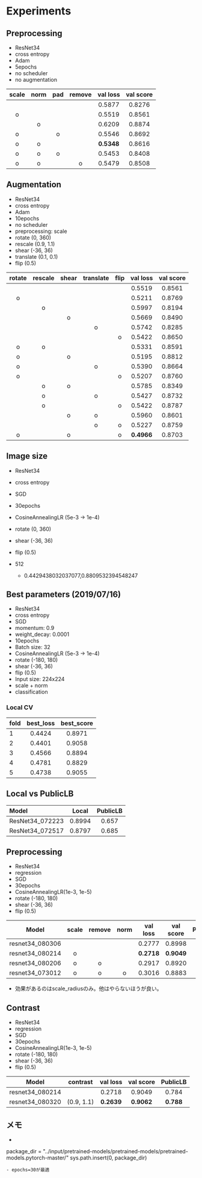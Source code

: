 # Experiments
## Preprocessing
- ResNet34
- cross entropy
- Adam
- 5epochs
- no scheduler
- no augmentation

| scale | norm | pad | remove | val loss | val score |
|:-----:|:----:|:---:|:------:|:--------:|:---------:|
|       |      |     |        | 0.5877   | 0.8276    |
| o     |      |     |        | 0.5519   | 0.8561    |
|       | o    |     |        | 0.6209   | 0.8874    |
| o     |      | o   |        | 0.5546   | 0.8692    |
| o     | o    |     |        |**0.5348**| 0.8616    |
| o     | o    | o   |        | 0.5453   | 0.8408    |
| o     | o    |     | o      | 0.5479   | 0.8508    |

## Augmentation
- ResNet34
- cross entropy
- Adam
- 10epochs
- no scheduler
- preprocessing: scale
- rotate (0, 360)
- rescale (0.9, 1.1)
- shear (-36, 36)
- translate (0.1, 0.1)
- flip (0.5)

| rotate | rescale | shear | translate | flip | val loss | val score |
|:------:|:-------:|:-----:|:---------:|:----:|:--------:|:---------:|
|        |         |       |           |      | 0.5519   | 0.8561    |
| o      |         |       |           |      | 0.5211   | 0.8769    |
|        | o       |       |           |      | 0.5997   | 0.8194    |
|        |         | o     |           |      | 0.5669   | 0.8490    |
|        |         |       | o         |      | 0.5742   | 0.8285    |
|        |         |       |           | o    | 0.5422   | 0.8650    |
| o      | o       |       |           |      | 0.5331   | 0.8591    |
| o      |         | o     |           |      | 0.5195   | 0.8812    |
| o      |         |       | o         |      | 0.5390   | 0.8664    |
| o      |         |       |           | o    | 0.5207   | 0.8760    |
|        | o       | o     |           |      | 0.5785   | 0.8349    |
|        | o       |       | o         |      | 0.5427   | 0.8732    |
|        | o       |       |           | o    | 0.5422   | 0.8787    |
|        |         | o     | o         |      | 0.5960   | 0.8601    |
|        |         |       | o         | o    | 0.5227   | 0.8759    |
| o      |         | o     |           | o    |**0.4966**| 0.8703    |

## Image size
- ResNet34
- cross entropy
- SGD
- 30epochs
- CosineAnnealingLR (5e-3 -> 1e-4)
- rotate (0, 360)
- shear (-36, 36)
- flip (0.5)


- 512
  - 0.4429438032037077,0.8809532394548247

## Best parameters (2019/07/16)
- ResNet34
- cross entropy
- SGD
- momentum: 0.9
- weight_decay: 0.0001
- 10epochs
- Batch size: 32
- CosineAnnealingLR (5e-3 -> 1e-4)
- rotate (-180, 180)
- shear (-36, 36)
- flip (0.5)
- Input size: 224x224
- scale + norm
- classification

### Local CV
| fold | best_loss | best_score |
|:-----|:---------:|:----------:|
|1     | 0.4424    | 0.8971     |
|2     | 0.4401    | 0.9058     |
|3     | 0.4566    | 0.8894     |
|4     | 0.4781    | 0.8829     |
|5     | 0.4738    | 0.9055     |

## Local vs PublicLB
| Model           | Local  | PublicLB |
|:----------------|:------:|:--------:|
| ResNet34_072223 | 0.8994 | 0.657    |
| ResNet34_072517 | 0.8797 | 0.685    |

## Preprocessing
- ResNet34
- regression
- SGD
- 30epochs
- CosineAnnealingLR(1e-3, 1e-5)
- rotate (-180, 180)
- shear (-36, 36)
- flip (0.5)

| Model           | scale | remove | norm | val loss | val score | PublicLB |
|:---------------:|:-----:|:------:|:----:|:--------:|:---------:|:--------:|
| resnet34_080306 |       |        |      | 0.2777   | 0.8998    | 0.768    |
| resnet34_080214 | o     |        |      | **0.2718**   | **0.9049**    | **0.784**    |
| resnet34_080206 | o     | o      |      | 0.2917   | 0.8920    |          |
| resnet34_073012 | o     | o      | o    | 0.3016   | 0.8883    | 0.770    |

- 効果があるのはscale_radiusのみ。他はやらないほうが良い。

## Contrast
- ResNet34
- regression
- SGD
- 30epochs
- CosineAnnealingLR(1e-3, 1e-5)
- rotate (-180, 180)
- shear (-36, 36)
- flip (0.5)

| Model           | contrast | val loss | val score | PublicLB |
|:---------------:|:--------:|:--------:|:---------:|:--------:|
| resnet34_080214 |          | 0.2718   | 0.9049    | 0.784    |
| resnet34_080320 |(0.9, 1.1)| **0.2639**   | **0.9062**    | **0.788**    |

## メモ
- ```
package_dir = "../input/pretrained-models/pretrained-models/pretrained-models.pytorch-master/"
sys.path.insert(0, package_dir)
```
- epochs=30が最適
